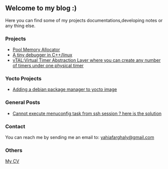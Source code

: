 ## Welcome to my blog :) 

Here you can find some of my projects documentations,developing notes or any thing else.

### Projects
- [Pool Memory Allocator](https://github.com/yahiafarghaly/Pool-Memory-Allocator)
- [A tiny debugger in C++/linux](https://github.com/yahiafarghaly/tdbg)
- [vTAL:Virtual Timer Abstraction Layer where you can create any number of timers under one physical timer](https://github.com/yahiafarghaly/vTAL)

### Yocto Projects
- [Adding a debian package manager to yocto image](yocto/index.md)

### General Posts
- [Cannot execute menuconfig task from ssh session ? here is the solution](posts/menuconfig-ssh-problem.md)

### Contact
You can reach me by sending me an email to: yahiafarghaly@gmail.com

### Others
[My CV](https://bit.ly/2LaL3JF)
